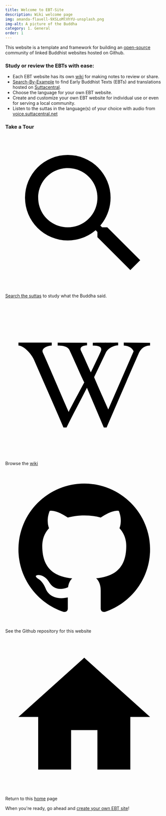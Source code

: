 ```yaml
---
title: Welcome to EBT-Site
description: Wiki welcome page
img: amanda-flavell-9XSLoMlVhYU-unsplash.png
img-alt: A picture of the Buddha
category: 1. General
order: 1
---
```


This website is a template and framework for building 
an [open-source](https://opensource.org/licenses/MIT) 
community of
linked Buddhist websites hosted on Github.

### Study or review the EBTs with ease:

* Each EBT website has its own [wiki](/wiki/author) for making notes to review or share.
* [Search-By-Example](/suttas) to find Early Buddhist Texts (EBTs) and translations hosted on [Suttacentral](https://suttacentral.net).  
* Choose the language for your own EBT website.
* Create and customize your own EBT website for individual use or even for serving a local community.
* Listen to the suttas in the language(s) of your choice with audio from [voice.suttacentral.net](https://voice.suttacentral.net)

### Take a Tour

<a href="/suttas" class="ebt-icon-btn v-btn v-btn--icon v-btn--round v-btn--router theme--dark v-size--default"><span class="v-btn__content"><span aria-hidden="true" class="v-icon notranslate theme--dark"><svg xmlns="http://www.w3.org/2000/svg" viewBox="0 0 24 24" role="img" aria-hidden="true" class="v-icon__svg"><path d="M9.5,3A6.5,6.5 0 0,1 16,9.5C16,11.11 15.41,12.59 14.44,13.73L14.71,14H15.5L20.5,19L19,20.5L14,15.5V14.71L13.73,14.44C12.59,15.41 11.11,16 9.5,16A6.5,6.5 0 0,1 3,9.5A6.5,6.5 0 0,1 9.5,3M9.5,5C7,5 5,7 5,9.5C5,12 7,14 9.5,14C12,14 14,12 14,9.5C14,7 12,5 9.5,5Z"></path></svg></span></span></a> [Search the suttas](/suttas) to study what the Buddha said.

<a href="/wiki" class="ebt-icon-btn v-btn--active v-btn v-btn--icon v-btn--round v-btn--router theme--dark v-size--default" aria-current="page"><span class="v-btn__content"><span aria-hidden="true" class="v-icon notranslate theme--dark"><svg xmlns="http://www.w3.org/2000/svg" viewBox="0 0 24 24" role="img" aria-hidden="true" class="v-icon__svg"><path d="M14.97,18.95L12.41,12.92C11.39,14.91 10.27,17 9.31,18.95C9.3,18.96 8.84,18.95 8.84,18.95C7.37,15.5 5.85,12.1 4.37,8.68C4.03,7.84 2.83,6.5 2,6.5C2,6.4 2,6.18 2,6.05H7.06V6.5C6.46,6.5 5.44,6.9 5.7,7.55C6.42,9.09 8.94,15.06 9.63,16.58C10.1,15.64 11.43,13.16 12,12.11C11.55,11.23 10.13,7.93 9.71,7.11C9.39,6.57 8.58,6.5 7.96,6.5C7.96,6.35 7.97,6.25 7.96,6.06L12.42,6.07V6.47C11.81,6.5 11.24,6.71 11.5,7.29C12.1,8.53 12.45,9.42 13,10.57C13.17,10.23 14.07,8.38 14.5,7.41C14.76,6.76 14.37,6.5 13.29,6.5C13.3,6.38 13.3,6.17 13.3,6.07C14.69,6.06 16.78,6.06 17.15,6.05V6.47C16.44,6.5 15.71,6.88 15.33,7.46L13.5,11.3C13.68,11.81 15.46,15.76 15.65,16.2L19.5,7.37C19.2,6.65 18.34,6.5 18,6.5C18,6.37 18,6.2 18,6.05L22,6.08V6.1L22,6.5C21.12,6.5 20.57,7 20.25,7.75C19.45,9.54 17,15.24 15.4,18.95C15.4,18.95 14.97,18.95 14.97,18.95Z"></path></svg></span></span></a> Browse the [wiki](/wiki)

<a href="https://github.com/ebt-site/ebt-site" target="_blank" class="ebt-icon-btn v-btn v-btn--icon v-btn--round theme--dark v-size--default" title="Github"><span class="v-btn__content"><span aria-hidden="true" class="v-icon notranslate theme--dark"><svg xmlns="http://www.w3.org/2000/svg" viewBox="0 0 24 24" role="img" aria-hidden="true" class="v-icon__svg"><path d="M12,2A10,10 0 0,0 2,12C2,16.42 4.87,20.17 8.84,21.5C9.34,21.58 9.5,21.27 9.5,21C9.5,20.77 9.5,20.14 9.5,19.31C6.73,19.91 6.14,17.97 6.14,17.97C5.68,16.81 5.03,16.5 5.03,16.5C4.12,15.88 5.1,15.9 5.1,15.9C6.1,15.97 6.63,16.93 6.63,16.93C7.5,18.45 8.97,18 9.54,17.76C9.63,17.11 9.89,16.67 10.17,16.42C7.95,16.17 5.62,15.31 5.62,11.5C5.62,10.39 6,9.5 6.65,8.79C6.55,8.54 6.2,7.5 6.75,6.15C6.75,6.15 7.59,5.88 9.5,7.17C10.29,6.95 11.15,6.84 12,6.84C12.85,6.84 13.71,6.95 14.5,7.17C16.41,5.88 17.25,6.15 17.25,6.15C17.8,7.5 17.45,8.54 17.35,8.79C18,9.5 18.38,10.39 18.38,11.5C18.38,15.32 16.04,16.16 13.81,16.41C14.17,16.72 14.5,17.33 14.5,18.26C14.5,19.6 14.5,20.68 14.5,21C14.5,21.27 14.66,21.59 15.17,21.5C19.14,20.16 22,16.42 22,12A10,10 0 0,0 12,2Z"></path></svg></span></span></a> See the Github repository for this website

<a href="/" class="ebt-icon-btn v-btn v-btn--icon v-btn--round v-btn--router theme--dark v-size--default"><span class="v-btn__content"><span aria-hidden="true" class="v-icon notranslate theme--dark"><svg xmlns="http://www.w3.org/2000/svg" viewBox="0 0 24 24" role="img" aria-hidden="true" class="v-icon__svg"><path d="M10,20V14H14V20H19V12H22L12,3L2,12H5V20H10Z"></path></svg></span></span></a> Return to this [home](/wiki/welcome) page

When you're ready, go ahead and
[create your own EBT site](/author/build-site)!

